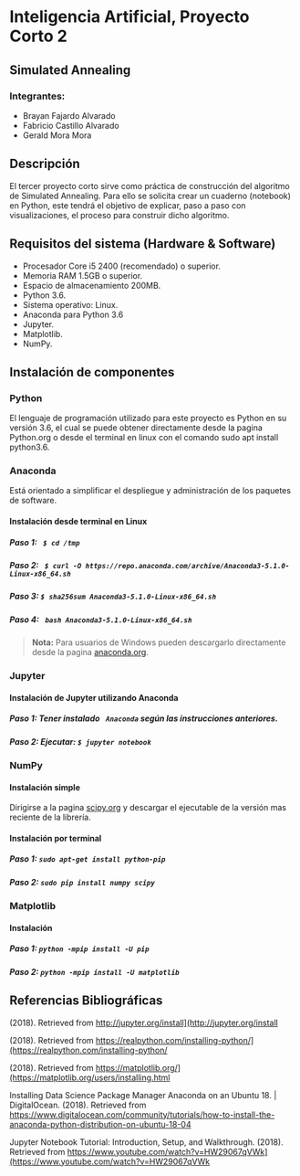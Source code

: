 # Inteligencia Artificial, Proyecto Corto 2
## Simulated Annealing

### Integrantes:

- Brayan Fajardo Alvarado
- Fabricio Castillo Alvarado
- Gerald Mora Mora

## Descripción

El tercer proyecto corto sirve como práctica de construcción del algoritmo de Simulated Annealing. Para ello se solicita crear un cuaderno (notebook) en Python, este tendrá el objetivo de explicar, paso a paso con visualizaciones, el proceso para construir dicho algoritmo.

## Requisitos del sistema (Hardware & Software)

- Procesador Core i5 2400 (recomendado) o superior.
- Memoria RAM 1.5GB o superior.
- Espacio de almacenamiento 200MB.
- Python 3.6.
- Sistema operativo: Linux.
- Anaconda para Python 3.6
- Jupyter.
- Matplotlib.
- NumPy.

## Instalación de componentes
### Python

El lenguaje de programación utilizado para este proyecto es Python en su versión 3.6, el cual se puede obtener directamente desde la pagina Python.org o desde el terminal en linux con el comando sudo apt install python3.6.

### Anaconda

Está orientado a simplificar el despliegue y administración de los paquetes de software.
#### Instalación desde terminal en Linux
##### Paso 1: `` $ cd /tmp``
##### Paso 2: `` $ curl -O https://repo.anaconda.com/archive/Anaconda3-5.1.0-Linux-x86_64.sh``
##### Paso 3: ``$ sha256sum Anaconda3-5.1.0-Linux-x86_64.sh``
##### Paso 4: `` bash Anaconda3-5.1.0-Linux-x86_64.sh``

> **Nota:** Para usuarios de Windows pueden descargarlo directamente desde la pagina [anaconda.org](https://anaconda.org/anaconda/python).

### Jupyter

#### Instalación de Jupyter utilizando Anaconda

##### Paso 1:  Tener instalado `` Anaconda`` según las instrucciones anteriores.
##### Paso 2:  Ejecutar: ``$ jupyter notebook``
### NumPy

#### Instalación simple

Dirigirse a la pagina [scipy.org](https://www.scipy.org/scipylib/download.html) y descargar el ejecutable de la versión mas reciente de la librería.

#### Instalación por terminal

##### Paso 1: ``sudo apt-get install python-pip  ``
##### Paso 2: ``sudo pip install numpy scipy``
### Matplotlib
#### Instalación
##### Paso 1: ``python -mpip install -U pip``
##### Paso 2: ``python -mpip install -U matplotlib``

## Referencias Bibliográficas


(2018). Retrieved from http://jupyter.org/install](http://jupyter.org/install

(2018). Retrieved from https://realpython.com/installing-python/](https://realpython.com/installing-python/

 (2018). Retrieved from https://matplotlib.org/](https://matplotlib.org/users/installing.html

Installing Data Science Package Manager Anaconda on an Ubuntu 18. | DigitalOcean. (2018). Retrieved from https://www.digitalocean.com/community/tutorials/how-to-install-the-anaconda-python-distribution-on-ubuntu-18-04

Jupyter Notebook Tutorial: Introduction, Setup, and Walkthrough. (2018). Retrieved from https://www.youtube.com/watch?v=HW29067qVWk](https://www.youtube.com/watch?v=HW29067qVWk
